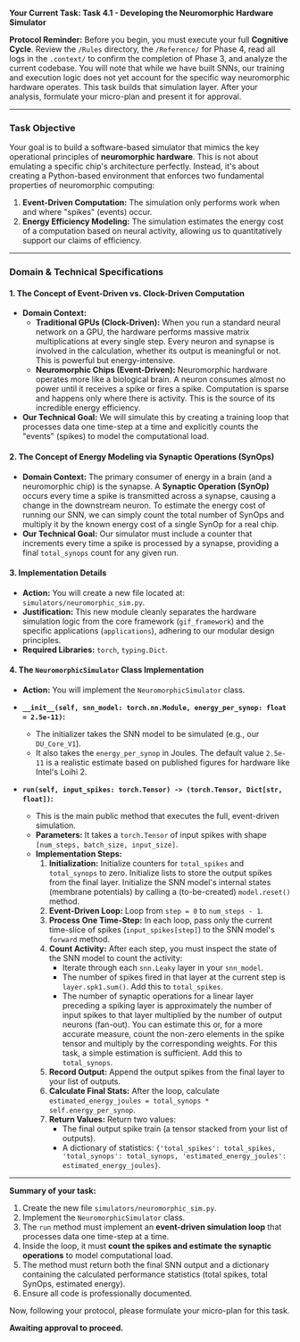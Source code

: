 **Your Current Task: Task 4.1 - Developing the Neuromorphic Hardware Simulator**

**Protocol Reminder:** Before you begin, you must execute your full **Cognitive Cycle**. Review the `/Rules` directory, the `/Reference/` for Phase 4, read all logs in the `.context/` to confirm the completion of Phase 3, and analyze the current codebase. You will note that while we have built SNNs, our training and execution logic does not yet account for the specific way neuromorphic hardware operates. This task builds that simulation layer. After your analysis, formulate your micro-plan and present it for approval.

---

### **Task Objective**

Your goal is to build a software-based simulator that mimics the key operational principles of **neuromorphic hardware**. This is not about emulating a specific chip's architecture perfectly. Instead, it's about creating a Python-based environment that enforces two fundamental properties of neuromorphic computing:
1.  **Event-Driven Computation:** The simulation only performs work when and where "spikes" (events) occur.
2.  **Energy Efficiency Modeling:** The simulation estimates the energy cost of a computation based on neural activity, allowing us to quantitatively support our claims of efficiency.

---

### **Domain & Technical Specifications**

#### **1. The Concept of Event-Driven vs. Clock-Driven Computation**

* **Domain Context:**
    * **Traditional GPUs (Clock-Driven):** When you run a standard neural network on a GPU, the hardware performs massive matrix multiplications at every single step. Every neuron and synapse is involved in the calculation, whether its output is meaningful or not. This is powerful but energy-intensive.
    * **Neuromorphic Chips (Event-Driven):** Neuromorphic hardware operates more like a biological brain. A neuron consumes almost no power until it receives a spike or fires a spike. Computation is sparse and happens only where there is activity. This is the source of its incredible energy efficiency.
* **Our Technical Goal:** We will simulate this by creating a training loop that processes data one time-step at a time and explicitly counts the "events" (spikes) to model the computational load.

#### **2. The Concept of Energy Modeling via Synaptic Operations (SynOps)**

* **Domain Context:** The primary consumer of energy in a brain (and a neuromorphic chip) is the synapse. A **Synaptic Operation (SynOp)** occurs every time a spike is transmitted across a synapse, causing a change in the downstream neuron. To estimate the energy cost of running our SNN, we can simply count the total number of SynOps and multiply it by the known energy cost of a single SynOp for a real chip.
* **Our Technical Goal:** Our simulator must include a counter that increments every time a spike is processed by a synapse, providing a final `total_synops` count for any given run.

#### **3. Implementation Details**

* **Action:** You will create a new file located at: `simulators/neuromorphic_sim.py`.
* **Justification:** This new module cleanly separates the hardware simulation logic from the core framework (`gif_framework`) and the specific applications (`applications`), adhering to our modular design principles.
* **Required Libraries:** `torch`, `typing.Dict`.

#### **4. The `NeuromorphicSimulator` Class Implementation**

* **Action:** You will implement the `NeuromorphicSimulator` class.
* **`__init__(self, snn_model: torch.nn.Module, energy_per_synop: float = 2.5e-11)`:**
    * The initializer takes the SNN model to be simulated (e.g., our `DU_Core_V1`).
    * It also takes the `energy_per_synop` in Joules. The default value `2.5e-11` is a realistic estimate based on published figures for hardware like Intel's Loihi 2.

* **`run(self, input_spikes: torch.Tensor) -> (torch.Tensor, Dict[str, float])`:**
    * This is the main public method that executes the full, event-driven simulation.
    * **Parameters:** It takes a `torch.Tensor` of input spikes with shape `[num_steps, batch_size, input_size]`.
    * **Implementation Steps:**
        1.  **Initialization:** Initialize counters for `total_spikes` and `total_synops` to zero. Initialize lists to store the output spikes from the final layer. Initialize the SNN model's internal states (membrane potentials) by calling a (to-be-created) `model.reset()` method.
        2.  **Event-Driven Loop:** Loop from `step = 0` to `num_steps - 1`.
        3.  **Process One Time-Step:** In each loop, pass only the current time-slice of spikes (`input_spikes[step]`) to the SNN model's `forward` method.
        4.  **Count Activity:** After each step, you must inspect the state of the SNN model to count the activity:
            * Iterate through each `snn.Leaky` layer in your `snn_model`.
            * The number of spikes fired in that layer at the current step is `layer.spk1.sum()`. Add this to `total_spikes`.
            * The number of synaptic operations for a linear layer preceding a spiking layer is approximately the number of input spikes to that layer multiplied by the number of output neurons (fan-out). You can estimate this or, for a more accurate measure, count the non-zero elements in the spike tensor and multiply by the corresponding weights. For this task, a simple estimation is sufficient. Add this to `total_synops`.
        5.  **Record Output:** Append the output spikes from the final layer to your list of outputs.
        6.  **Calculate Final Stats:** After the loop, calculate `estimated_energy_joules = total_synops * self.energy_per_synop`.
        7.  **Return Values:** Return two values:
            * The final output spike train (a tensor stacked from your list of outputs).
            * A dictionary of statistics: `{'total_spikes': total_spikes, 'total_synops': total_synops, 'estimated_energy_joules': estimated_energy_joules}`.

---

**Summary of your task:**

1.  Create the new file `simulators/neuromorphic_sim.py`.
2.  Implement the `NeuromorphicSimulator` class.
3.  The `run` method must implement an **event-driven simulation loop** that processes data one time-step at a time.
4.  Inside the loop, it must **count the spikes and estimate the synaptic operations** to model computational load.
5.  The method must return both the final SNN output and a dictionary containing the calculated performance statistics (total spikes, total SynOps, estimated energy).
6.  Ensure all code is professionally documented.

Now, following your protocol, please formulate your micro-plan for this task.

**Awaiting approval to proceed.**